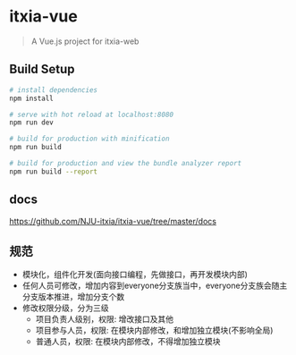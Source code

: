 # itxia-vue

> A Vue.js project for itxia-web

## Build Setup

``` bash
# install dependencies
npm install

# serve with hot reload at localhost:8080
npm run dev

# build for production with minification
npm run build

# build for production and view the bundle analyzer report
npm run build --report
```

## docs
https://github.com/NJU-itxia/itxia-vue/tree/master/docs

## 规范
- 模块化，组件化开发(面向接口编程，先做接口，再开发模块内部)
- 任何人员可修改，增加内容到everyone分支族当中，everyone分支族会随主分支版本推进，增加分支个数
- 修改权限分级，分为三级
	- 项目负责人级别，权限: 增改接口及其他
	- 项目参与人员，权限: 在模块内部修改，和增加独立模块(不影响全局)
	- 普通人员，权限: 在模块内部修改，不得增加独立模块

